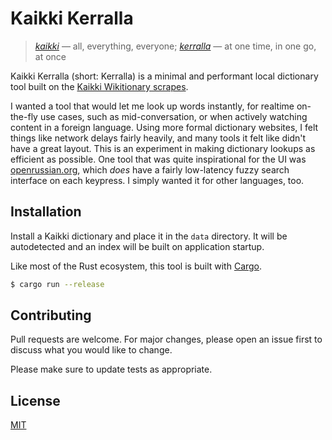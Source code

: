 # Kaikki Kerralla

> [*kaikki*](https://kaikki.org/) &mdash; all, everything, everyone;
> [*kerralla*](https://kaikki.org/dictionary/Finnish/meaning/k/ke/kerralla.html)
> &mdash; at one time, in one go, at once

Kaikki Kerralla (short: Kerralla) is a minimal and performant local dictionary tool built on the
[Kaikki Wikitionary scrapes](https://kaikki.org/).

I wanted a tool that would let me look up words instantly, for realtime
on-the-fly use cases, such as mid-conversation, or when actively watching
content in a foreign language. Using more formal dictionary websites, I felt
things like network delays fairly heavily, and many tools it felt like didn't
have a great layout. This is an experiment in making dictionary lookups as
efficient as possible. One tool that was quite inspirational for the UI was
[openrussian.org](https://en.openrussian.org/), which *does* have a fairly
low-latency fuzzy search interface on each keypress. I simply wanted it for
other languages, too.

## Installation

Install a Kaikki dictionary and place it in the `data` directory. It will be
autodetected and an index will be built on application startup.

Like most of the Rust ecosystem, this tool is built with
[Cargo](https://www.rust-lang.org/).

```bash
$ cargo run --release
```

## Contributing

Pull requests are welcome. For major changes, please open an issue first to
discuss what you would like to change.

Please make sure to update tests as appropriate.

## License

[MIT](https://choosealicense.com/licenses/mit/)
